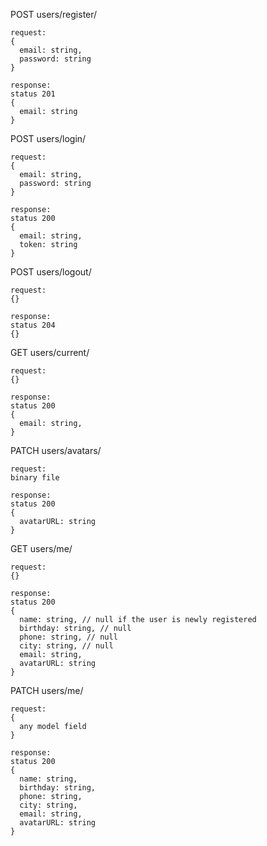 POST users/register/

```
request:
{
  email: string,
  password: string
}

response:
status 201
{
  email: string
}
```

POST users/login/

```
request:
{
  email: string,
  password: string
}

response:
status 200
{
  email: string,
  token: string
}
```

POST users/logout/

```
request:
{}

response:
status 204
{}
```

GET users/current/

```
request:
{}

response:
status 200
{
  email: string,
}
```

PATCH users/avatars/

```
request:
binary file

response:
status 200
{
  avatarURL: string
}
```

GET users/me/

```
request:
{}

response:
status 200
{
  name: string, // null if the user is newly registered
  birthday: string, // null
  phone: string, // null
  city: string, // null
  email: string,
  avatarURL: string
}
```

PATCH users/me/

```
request:
{
  any model field
}

response:
status 200
{
  name: string,
  birthday: string,
  phone: string,
  city: string,
  email: string,
  avatarURL: string
}
```
